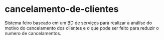 # cancelamento-de-clientes
Sistema feiro baseado em um BD de serviços para realizar a análise do motivo do cancelamento dos clientes e o que pode ser feito para reduzir o numero de cancelamentos.
